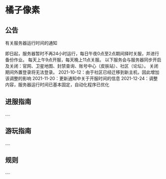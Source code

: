 # 橘子像素


## 公告

有关服务器运行时间的通知

即日起，服务器暂时不再24小时运行，每日午夜0点至2点期间择时关服，并进行备份作业。
每天上午9点开服，每天晚上11点关服。
以下服务会与服务器同步开启及关闭：官网、卫星地图、封禁查询、账号中心（皮肤站）、社区（论坛）。 关闭期间外置登录将无法登录。
2021-10-12：由于社区已经迁移到新主机，因此增加该调整的影响
2021-11-20：更新通知中关于开服时间的信息
2021-12-24：调整内容，服务器运行时间已基本固定，自动化程序已优化


## 进服指南

....

## 游玩指南

....


## 规则

....